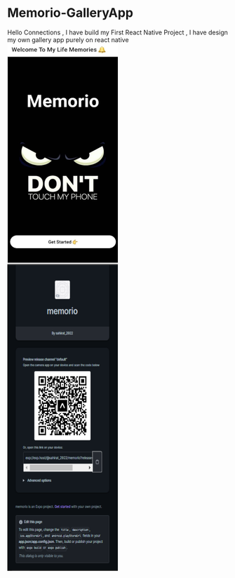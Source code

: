 # Memorio-GalleryApp
Hello Connections ,
I have build my First React Native Project , I have design my own gallery app purely on react native
<img src="/reactnative/memorio.jpg" width="50%" height="500px" alt="Alt text" title="Optional title">
<img src="/reactnative/ss.png" width="50%" height="700px" alt="Alt text" title="Optional title">

